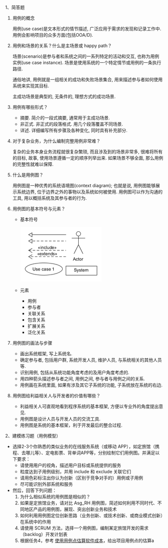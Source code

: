 1、简答题

1. 用例的概念

    用例(use case)是文本形式的情节描述, 广泛应用于需求的发现和记录工作中. 用例会影响项目的众多方面(包括OOA/D).

2. 用例和场景的关系？什么是主场景或 happy path？

    场景(scenario)是参与者和系统之间的一系列特定的活动和交互, 也称为用例实例(use case instance). 场景是使用系统的一个特定情节或用例的一条执行路径.

    通俗地讲, 用例就是一组相关的成功和失败场景集合, 用来描述参与者如何使用系统来实现其目标.

    主成功场景是典型的, 无条件的, 理想方式的成功场景.

3. 用例有哪些形式？

    - 摘要. 简介的一段式摘要, 通常用于主成功场景.
    - 非正式. 非正式的段落格式. 用几个段落覆盖不同场景.
    - 详述. 详细编写所有步骤及各种变化, 同时具有补充部分.

4. 对于复杂业务，为什么编制完整用例非常难？

    复杂的业务本身业务流程就很复杂繁琐, 而且涉及到的场景非常多, 很难将所有的目标, 故事, 使用场景遵循一定的顺序列举出来. 如果场景不够全面, 那么用例的完整性就难以保障.

5. 什么是用例图？

    用例图是一种优秀的系统语境图(context diagram); 也就是说, 用例图能够展示系统边界, 位于边界之外的事物以及系统如何被使用. 用例图可以作为沟通的工具, 用以概括系统及其参与者的行为.

6. 用例图的基本符号与元素？

    - 基本符号
    
      ![](/images/6.1.png)
    - 元素
      
      - 用例
      - 参与者
      - 关联关系
      - 包含关系
      - 扩展关系
      - 泛化关系

7. 用例图的画法与步骤

    - 画出系统框架, 写上系统名.
    - 确定参与者, 包括用户群, 系统开发人员, 维护人员, 与系统相关的其他人员等.
    - 识别用例, 包括从系统功能角度考虑的及用户角度考虑的.
    - 用四种箭头描述参与者之间, 用例之间, 参与者与用例之间的关系.
    - 用例画在系统里面, 如果有涉及其它子系统的功能, 子系统放在系统的右边.

8. 用例图给利益相关人与开发者的价值有哪些？

    - 利益相关人可直观地看到程序系统的基本框架, 方便以专业外的角度提出意见.
    - 用例图是设计人员与开发人员的交流工具.
    - 用例图是系统的基本框架，利于开发最后的整合过程.


2、建模练习题（用例模型）

* 选择2-3个你熟悉的类似业务的在线服务系统（或移动 APP），如定旅馆（携程、去哪儿等）、定电影票、背单词APP等，分别绘制它们用例图。并满足以下要求：
    - 请使用用户的视角，描述用户目标或系统提供的服务
    - 粒度达到子用例级别，并用 include 和 exclude 关联它们
    - 请用色彩标注出你认为创新（区别于竞争对手的）用例或子用例
    - 尽可能识别外部系统和服务
* 然后，回答下列问题：
    1. 为什么相似系统的用例图是相似的？
    2. 如果是定旅馆业务，请对比 Asg_RH 用例图，简述如何利用不同时代、不同地区产品的用例图，展现、突出创新业务和技术
    3. 如何利用用例图定位创新思路（业务创新、或技术创新、或商业模式创新）在系统中的作用 
    4. 请使用 SCRUM 方法，选择一个用例图，编制某定旅馆开发的需求（backlog）开发计划表 
    5. 根据任务4，参考 [使用用例点估算软件成本](https://www.ibm.com/developerworks/cn/rational/edge/09/mar09/collaris_dekker/index.html)，给出项目用例点的估算a

